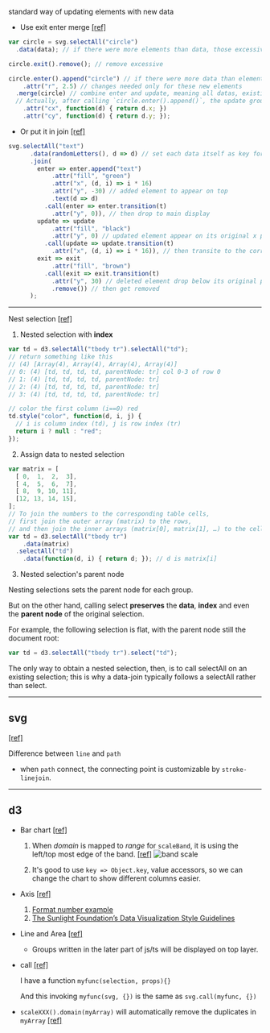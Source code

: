 standard way of updating elements with new data

- Use exit enter merge [[ref]](https://bost.ocks.org/mike/join/)
```javascript
var circle = svg.selectAll("circle")
  .data(data); // if there were more elements than data, those excessive elements became null

circle.exit().remove(); // remove excessive

circle.enter().append("circle") // if there were more data than elements, add new data
    .attr("r", 2.5) // changes needed only for these new elements
  .merge(circle) // combine enter and update, meaning all datas, existing and new
  // Actually, after calling `circle.enter().append()`, the update group is `circle` itself
    .attr("cx", function(d) { return d.x; })
    .attr("cy", function(d) { return d.y; });
```

- Or put it in join [[ref]](https://observablehq.com/@d3/selection-join)
```javascript
svg.selectAll("text")
      .data(randomLetters(), d => d) // set each data itself as key for finding element
      .join(
        enter => enter.append("text")
            .attr("fill", "green")
            .attr("x", (d, i) => i * 16)
            .attr("y", -30) // added element to appear on top
            .text(d => d)
          .call(enter => enter.transition(t)
            .attr("y", 0)), // then drop to main display
        update => update
            .attr("fill", "black")
            .attr("y", 0) // updated element appear on its original x position
          .call(update => update.transition(t)
            .attr("x", (d, i) => i * 16)), // then transite to the correct x position (move left or right)
        exit => exit
            .attr("fill", "brown")
          .call(exit => exit.transition(t)
            .attr("y", 30) // deleted element drop below its original position
            .remove()) // then get removed
      );
```
---------------------------------

Nest selection
[[ref]](https://bost.ocks.org/mike/nest/)

1. Nested selection with **index**

```javascript
var td = d3.selectAll("tbody tr").selectAll("td");
// return something like this
// (4) [Array(4), Array(4), Array(4), Array(4)]
// 0: (4) [td, td, td, td, parentNode: tr] col 0-3 of row 0
// 1: (4) [td, td, td, td, parentNode: tr]
// 2: (4) [td, td, td, td, parentNode: tr]
// 3: (4) [td, td, td, td, parentNode: tr]

// color the first column (i==0) red
td.style("color", function(d, i, j) {
  // i is column index (td), j is row index (tr)
  return i ? null : "red";
});
```

2. Assign data to nested selection

```javascript
var matrix = [
  [ 0,  1,  2,  3],
  [ 4,  5,  6,  7],
  [ 8,  9, 10, 11],
  [12, 13, 14, 15],
];
// To join the numbers to the corresponding table cells,
// first join the outer array (matrix) to the rows,
// and then join the inner arrays (matrix[0], matrix[1], …) to the cells:
var td = d3.selectAll("tbody tr")
    .data(matrix)
  .selectAll("td")
    .data(function(d, i) { return d; }); // d is matrix[i]
```

3. Nested selection's parent node

Nesting selections sets the parent node for each group.

But on the other hand, calling select **preserves** the **data**, **index** and even the **parent node** of the original selection.

For example, the following selection is flat, with the parent node still the document root:
```javascript
var td = d3.selectAll("tbody tr").select("td");
```
The only way to obtain a nested selection, then, is to call selectAll on an existing selection; this is why a data-join typically follows a selectAll rather than select.

---------------------------------

## svg
[[ref]](https://vizhub.com/curran/366c38ba5ebc4631b4bd936f3b709744)

Difference between `line` and `path`
- when `path` connect, the connecting point is customizable by `stroke-linejoin`.
---------------------------------

## d3

- Bar chart [[ref]](https://vizhub.com/curran/dd44f8fcdc8346ff90bddd63572bf638)

  1. When *domain* is mapped to *range* for `scaleBand`, it is using the left/top most edge of the band. [[ref]](https://vizhub.com/curran/9247d4d42df74185980f7b1f7504dcc5)
![band scale](https://raw.githubusercontent.com/d3/d3-scale/master/img/band.png)

  2. It's good to use `key => Object.key`, value accessors, so we can change the chart to show different columns easier.

- Axis [[ref]](https://vizhub.com/curran/a44b38541b6e47a4afdd2dfe67a302c5)

  1. [Format number example](http://bl.ocks.org/zanarmstrong/05c1e95bf7aa16c4768e)
  2. [The Sunlight Foundation’s Data Visualization Style Guidelines](https://github.com/amycesal/dataviz-style-guide/blob/master/Sunlight-StyleGuide-DataViz.pdf)

- Line and Area [[ref]](https://vizhub.com/curran/012b5b20ce894b0fa7dc98ef3a0b43a5)
  - Groups written in the later part of js/ts will be displayed on top layer.

- call [[ref]](https://vizhub.com/curran/92c34f62c0f948e89e87d28907c08715)

  I have a function `myfunc(selection, props){}`

  And this invoking `myfunc(svg, {})` is the same as `svg.call(myfunc, {})`

- `scaleXXX().domain(myArray)` will automatically remove the duplicates in `myArray`
[[ref]](https://vizhub.com/curran/d5ad96d1fe8148bd827a25230cc0f083)